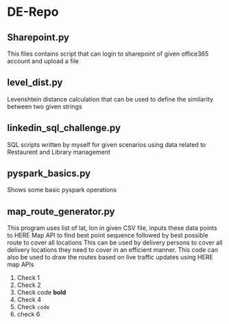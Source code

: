 # DE-Repo

## Sharepoint.py
This files contains script that can login to sharepoint of given office365 account and upload a file

## level_dist.py
Levenshtein distance calculation that can be used to define the similarity between two given strings

## linkedin_sql_challenge.py
SQL scripts written by myself for given scenarios using data related to Restaurent and Library management

## pyspark_basics.py
Shows some basic pyspark operations

## map_route_generator.py
This program uses list of lat, lon in given CSV file, inputs these data points to HERE Map API to find best point sequence followed by best possible route to cover all locations
This can be used by delivery persons to cover all delivery locations they need to cover in an efficient manner. This code can also be used to draw the routes based on live traffic updates using HERE map APIs
1. Check 1
2. Check 2
3. Check code **bold**
4. Check 4
5. Check ``` code ```
6. check 6
